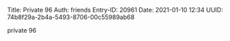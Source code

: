 Title: Private 96
Auth: friends
Entry-ID: 20961
Date: 2021-01-10 12:34
UUID: 74b8f29a-2b4a-5493-8706-00c55989ab68

private 96
